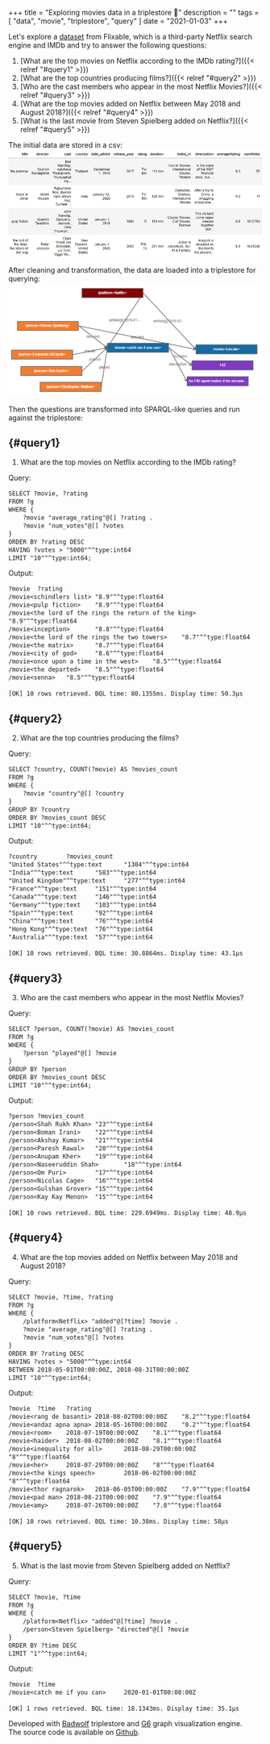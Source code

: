 +++
title = "Exploring movies data in a triplestore 🎥"
description = ""
tags = [
    "data",
    "movie",
    "triplestore",
    "query"
]
date = "2021-01-03"
+++

Let's explore a [dataset](https://www.kaggle.com/shivamb/netflix-shows) from Flixable, which is a third-party Netflix search engine and IMDb and try to answer the following questions:

1. [What are the top movies on Netflix according to the IMDb rating?]({{< relref "#query1" >}})
2. [What are the top countries producing films?]({{< relref "#query2" >}})
3. [Who are the cast members who appear in the most Netflix Movies?]({{< relref "#query3" >}})
4. [What are the top movies added on Netflix between May 2018 and August 2018?]({{< relref "#query4" >}})
5. [What is the last movie from Steven Spielberg added on Netflix?]({{< relref "#query5" >}})

The initial data are stored in a csv:
[![Initial csv data](/exploring_movies_data_in_a_triplestore/movies_data_raw_csv.png)](/exploring_movies_data_in_a_triplestore/movies_data_raw_csv.png)



After cleaning and transformation, the data are loaded into a triplestore for querying:
[![Data in a triplestore](/exploring_movies_data_in_a_triplestore/movies_data_triplestore.png)](/exploring_movies_data_in_a_triplestore/movies_data_triplestore.png)

Then the questions are transformed into SPARQL-like queries and run against the triplestore:

## {#query1}
1. What are the top movies on Netflix according to the IMDb rating?

Query:
```
SELECT ?movie, ?rating
FROM ?g
WHERE {
    ?movie "average_rating"@[] ?rating .
    ?movie "num_votes"@[] ?votes
}
ORDER BY ?rating DESC
HAVING ?votes > "5000"^^type:int64
LIMIT "10"^^type:int64;
```
Output:
```
?movie  ?rating
/movie<schindlers list> "8.9"^^type:float64
/movie<pulp fiction>    "8.9"^^type:float64
/movie<the lord of the rings the return of the king>    "8.9"^^type:float64
/movie<inception>       "8.8"^^type:float64
/movie<the lord of the rings the two towers>    "8.7"^^type:float64
/movie<the matrix>      "8.7"^^type:float64
/movie<city of god>     "8.6"^^type:float64
/movie<once upon a time in the west>    "8.5"^^type:float64
/movie<the departed>    "8.5"^^type:float64
/movie<senna>   "8.5"^^type:float64

[OK] 10 rows retrieved. BQL time: 80.1355ms. Display time: 50.3µs
```

## {#query2}
2. What are the top countries producing the films?

Query:
```
SELECT ?country, COUNT(?movie) AS ?movies_count
FROM ?g
WHERE {
    ?movie "country"@[] ?country
}
GROUP BY ?country
ORDER BY ?movies_count DESC
LIMIT "10"^^type:int64;
```
Output:
```
?country        ?movies_count
"United States"^^type:text      "1304"^^type:int64
"India"^^type:text      "583"^^type:int64
"United Kingdom"^^type:text     "277"^^type:int64
"France"^^type:text     "151"^^type:int64
"Canada"^^type:text     "146"^^type:int64
"Germany"^^type:text    "103"^^type:int64
"Spain"^^type:text      "92"^^type:int64
"China"^^type:text      "76"^^type:int64
"Hong Kong"^^type:text  "76"^^type:int64
"Australia"^^type:text  "57"^^type:int64

[OK] 10 rows retrieved. BQL time: 30.8864ms. Display time: 43.1µs
```

## {#query3}
3. Who are the cast members who appear in the most Netflix Movies?

Query:
```
SELECT ?person, COUNT(?movie) AS ?movies_count
FROM ?g
WHERE {
    ?person "played"@[] ?movie
}
GROUP BY ?person
ORDER BY ?movies_count DESC
LIMIT "10"^^type:int64;
```
Output:
```
?person ?movies_count
/person<Shah Rukh Khan> "23"^^type:int64
/person<Boman Irani>    "22"^^type:int64
/person<Akshay Kumar>   "21"^^type:int64
/person<Paresh Rawal>   "20"^^type:int64
/person<Anupam Kher>    "19"^^type:int64
/person<Naseeruddin Shah>       "18"^^type:int64
/person<Om Puri>        "17"^^type:int64
/person<Nicolas Cage>   "16"^^type:int64
/person<Gulshan Grover> "15"^^type:int64
/person<Kay Kay Menon>  "15"^^type:int64

[OK] 10 rows retrieved. BQL time: 229.6949ms. Display time: 48.9µs
```

## {#query4}
4. What are the top movies added on Netflix between May 2018 and August 2018?

Query:
```
SELECT ?movie, ?time, ?rating
FROM ?g
WHERE {
    /platform<Netflix> "added"@[?time] ?movie .
    ?movie "average_rating"@[] ?rating .
    ?movie "num_votes"@[] ?votes
}
ORDER BY ?rating DESC
HAVING ?votes > "5000"^^type:int64
BETWEEN 2018-05-01T00:00:00Z, 2018-08-31T00:00:00Z
LIMIT "10"^^type:int64;
```
Output:
```
?movie  ?time   ?rating
/movie<rang de basanti> 2018-08-02T00:00:00Z    "8.2"^^type:float64
/movie<andaz apna apna> 2018-05-16T00:00:00Z    "8.2"^^type:float64
/movie<room>    2018-07-19T00:00:00Z    "8.1"^^type:float64
/movie<haider>  2018-08-02T00:00:00Z    "8.1"^^type:float64
/movie<inequality for all>      2018-08-29T00:00:00Z    "8"^^type:float64
/movie<her>     2018-07-29T00:00:00Z    "8"^^type:float64
/movie<the kings speech>        2018-06-02T00:00:00Z    "8"^^type:float64
/movie<thor ragnarok>   2018-06-05T00:00:00Z    "7.9"^^type:float64
/movie<pad man> 2018-08-21T00:00:00Z    "7.9"^^type:float64
/movie<amy>     2018-07-26T00:00:00Z    "7.8"^^type:float64

[OK] 10 rows retrieved. BQL time: 10.38ms. Display time: 58µs
```

## {#query5}
5. What is the last movie from Steven Spielberg added on Netflix?

Query:
```
SELECT ?movie, ?time
FROM ?g
WHERE {
    /platform<Netflix> "added"@[?time] ?movie .
    /person<Steven Spielberg> "directed"@[] ?movie
}
ORDER BY ?time DESC
LIMIT "1"^^type:int64;
```
Output:
```
?movie  ?time
/movie<catch me if you can>     2020-01-01T00:00:00Z

[OK] 1 rows retrieved. BQL time: 18.1343ms. Display time: 35.1µs
```


Developed with [Badwolf](http://google.github.io/badwolf/) triplestore and [G6](https://g6.antv.vision/en) graph visualization engine.  
The source code is available on [Github](https://github.com/francoislanc/exploring-movies-data-in-a-triplestore).
